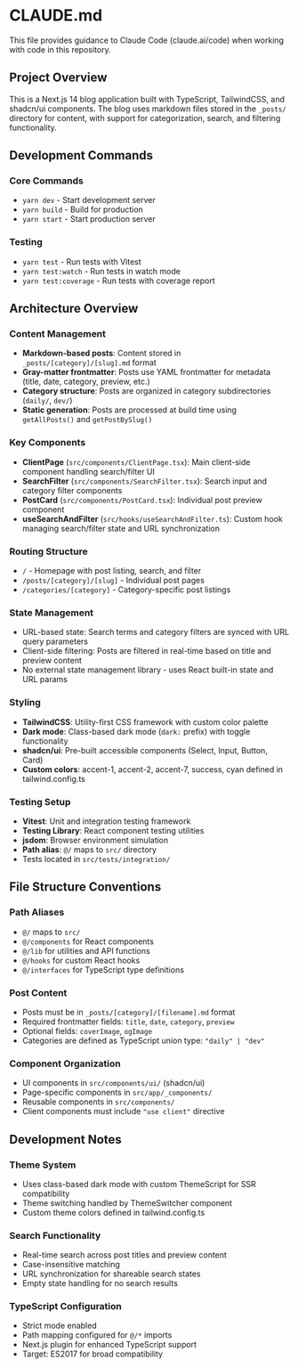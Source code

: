 # CLAUDE.md

This file provides guidance to Claude Code (claude.ai/code) when working with code in this repository.

## Project Overview

This is a Next.js 14 blog application built with TypeScript, TailwindCSS, and shadcn/ui components. The blog uses markdown files stored in the `_posts/` directory for content, with support for categorization, search, and filtering functionality.

## Development Commands

### Core Commands
- `yarn dev` - Start development server
- `yarn build` - Build for production
- `yarn start` - Start production server

### Testing
- `yarn test` - Run tests with Vitest
- `yarn test:watch` - Run tests in watch mode
- `yarn test:coverage` - Run tests with coverage report

## Architecture Overview

### Content Management
- **Markdown-based posts**: Content stored in `_posts/[category]/[slug].md` format
- **Gray-matter frontmatter**: Posts use YAML frontmatter for metadata (title, date, category, preview, etc.)
- **Category structure**: Posts are organized in category subdirectories (`daily/`, `dev/`)
- **Static generation**: Posts are processed at build time using `getAllPosts()` and `getPostBySlug()`

### Key Components
- **ClientPage** (`src/components/ClientPage.tsx`): Main client-side component handling search/filter UI
- **SearchFilter** (`src/components/SearchFilter.tsx`): Search input and category filter components
- **PostCard** (`src/components/PostCard.tsx`): Individual post preview component
- **useSearchAndFilter** (`src/hooks/useSearchAndFilter.ts`): Custom hook managing search/filter state and URL synchronization

### Routing Structure
- `/` - Homepage with post listing, search, and filter
- `/posts/[category]/[slug]` - Individual post pages
- `/categories/[category]` - Category-specific post listings

### State Management
- URL-based state: Search terms and category filters are synced with URL query parameters
- Client-side filtering: Posts are filtered in real-time based on title and preview content
- No external state management library - uses React built-in state and URL params

### Styling
- **TailwindCSS**: Utility-first CSS framework with custom color palette
- **Dark mode**: Class-based dark mode (`dark:` prefix) with toggle functionality
- **shadcn/ui**: Pre-built accessible components (Select, Input, Button, Card)
- **Custom colors**: accent-1, accent-2, accent-7, success, cyan defined in tailwind.config.ts

### Testing Setup
- **Vitest**: Unit and integration testing framework
- **Testing Library**: React component testing utilities
- **jsdom**: Browser environment simulation
- **Path alias**: `@/` maps to `src/` directory
- Tests located in `src/tests/integration/`

## File Structure Conventions

### Path Aliases
- `@/` maps to `src/`
- `@/components` for React components
- `@/lib` for utilities and API functions
- `@/hooks` for custom React hooks
- `@/interfaces` for TypeScript type definitions

### Post Content
- Posts must be in `_posts/[category]/[filename].md` format
- Required frontmatter fields: `title`, `date`, `category`, `preview`
- Optional fields: `coverImage`, `ogImage`
- Categories are defined as TypeScript union type: `"daily" | "dev"`

### Component Organization
- UI components in `src/components/ui/` (shadcn/ui)
- Page-specific components in `src/app/_components/`
- Reusable components in `src/components/`
- Client components must include `"use client"` directive

## Development Notes

### Theme System
- Uses class-based dark mode with custom ThemeScript for SSR compatibility
- Theme switching handled by ThemeSwitcher component
- Custom theme colors defined in tailwind.config.ts

### Search Functionality
- Real-time search across post titles and preview content
- Case-insensitive matching
- URL synchronization for shareable search states
- Empty state handling for no search results

### TypeScript Configuration
- Strict mode enabled
- Path mapping configured for `@/*` imports
- Next.js plugin for enhanced TypeScript support
- Target: ES2017 for broad compatibility